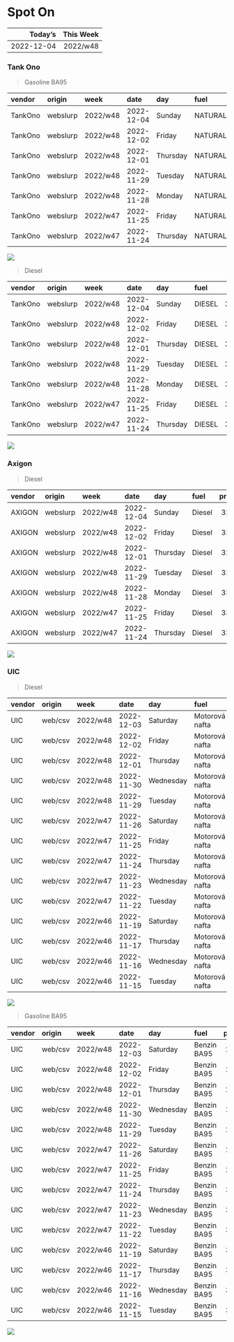 Spot On
================

|    Today’s | This Week |
|-----------:|----------:|
| 2022-12-04 |  2022/w48 |

### Tank Ono

> Gasoline BA95

| vendor  | origin   | week     | date       | day      | fuel      | price | PriceVAT |
|:--------|:---------|:---------|:-----------|:---------|:----------|------:|---------:|
| TankOno | webslurp | 2022/w48 | 2022-12-04 | Sunday   | NATURAL95 | 29.67 |     35.9 |
| TankOno | webslurp | 2022/w48 | 2022-12-02 | Friday   | NATURAL95 | 29.67 |     35.9 |
| TankOno | webslurp | 2022/w48 | 2022-12-01 | Thursday | NATURAL95 | 29.67 |     35.9 |
| TankOno | webslurp | 2022/w48 | 2022-11-29 | Tuesday  | NATURAL95 | 31.32 |     37.9 |
| TankOno | webslurp | 2022/w48 | 2022-11-28 | Monday   | NATURAL95 | 31.32 |     37.9 |
| TankOno | webslurp | 2022/w47 | 2022-11-25 | Friday   | NATURAL95 | 31.32 |     37.9 |
| TankOno | webslurp | 2022/w47 | 2022-11-24 | Thursday | NATURAL95 | 31.32 |     37.9 |

<img src="SpotOn_files/figure-gfm/tono-ba95-1.png" style="display: block; margin: auto auto auto 0;" />

> Diesel

| vendor  | origin   | week     | date       | day      | fuel   | price | PriceVAT |
|:--------|:---------|:---------|:-----------|:---------|:-------|------:|---------:|
| TankOno | webslurp | 2022/w48 | 2022-12-04 | Sunday   | DIESEL | 31.32 |     37.9 |
| TankOno | webslurp | 2022/w48 | 2022-12-02 | Friday   | DIESEL | 31.32 |     37.9 |
| TankOno | webslurp | 2022/w48 | 2022-12-01 | Thursday | DIESEL | 31.32 |     37.9 |
| TankOno | webslurp | 2022/w48 | 2022-11-29 | Tuesday  | DIESEL | 32.15 |     38.9 |
| TankOno | webslurp | 2022/w48 | 2022-11-28 | Monday   | DIESEL | 32.15 |     38.9 |
| TankOno | webslurp | 2022/w47 | 2022-11-25 | Friday   | DIESEL | 32.15 |     38.9 |
| TankOno | webslurp | 2022/w47 | 2022-11-24 | Thursday | DIESEL | 32.15 |     38.9 |

<img src="SpotOn_files/figure-gfm/tono-diesel-1.png" style="display: block; margin: auto auto auto 0;" />

### Axigon

> Diesel

| vendor | origin   | week     | date       | day      | fuel   | price | PriceVAT |
|:-------|:---------|:---------|:-----------|:---------|:-------|------:|---------:|
| AXIGON | webslurp | 2022/w48 | 2022-12-04 | Sunday   | Diesel |  32.6 |     39.5 |
| AXIGON | webslurp | 2022/w48 | 2022-12-02 | Friday   | Diesel |  32.6 |     39.5 |
| AXIGON | webslurp | 2022/w48 | 2022-12-01 | Thursday | Diesel |  32.6 |     39.5 |
| AXIGON | webslurp | 2022/w48 | 2022-11-29 | Tuesday  | Diesel |  32.6 |     39.5 |
| AXIGON | webslurp | 2022/w48 | 2022-11-28 | Monday   | Diesel |  33.0 |     40.0 |
| AXIGON | webslurp | 2022/w47 | 2022-11-25 | Friday   | Diesel |  33.0 |     40.0 |
| AXIGON | webslurp | 2022/w47 | 2022-11-24 | Thursday | Diesel |  33.0 |     40.0 |

<img src="SpotOn_files/figure-gfm/axigon-diesel-1.png" style="display: block; margin: auto auto auto 0;" />

### UIC

> Diesel

| vendor | origin  | week     | date       | day       | fuel           | price | priceVAT |
|:-------|:--------|:---------|:-----------|:----------|:---------------|------:|---------:|
| UIC    | web/csv | 2022/w48 | 2022-12-03 | Saturday  | Motorová nafta |  30.3 |     36.7 |
| UIC    | web/csv | 2022/w48 | 2022-12-02 | Friday    | Motorová nafta |  30.6 |     37.0 |
| UIC    | web/csv | 2022/w48 | 2022-12-01 | Thursday  | Motorová nafta |  30.7 |     37.1 |
| UIC    | web/csv | 2022/w48 | 2022-11-30 | Wednesday | Motorová nafta |  30.4 |     36.8 |
| UIC    | web/csv | 2022/w48 | 2022-11-29 | Tuesday   | Motorová nafta |  30.5 |     36.9 |
| UIC    | web/csv | 2022/w47 | 2022-11-26 | Saturday  | Motorová nafta |  30.8 |     37.3 |
| UIC    | web/csv | 2022/w47 | 2022-11-25 | Friday    | Motorová nafta |  31.0 |     37.5 |
| UIC    | web/csv | 2022/w47 | 2022-11-24 | Thursday  | Motorová nafta |  31.2 |     37.8 |
| UIC    | web/csv | 2022/w47 | 2022-11-23 | Wednesday | Motorová nafta |  31.4 |     38.0 |
| UIC    | web/csv | 2022/w47 | 2022-11-22 | Tuesday   | Motorová nafta |  31.4 |     38.0 |
| UIC    | web/csv | 2022/w46 | 2022-11-19 | Saturday  | Motorová nafta |  31.4 |     38.0 |
| UIC    | web/csv | 2022/w46 | 2022-11-17 | Thursday  | Motorová nafta |  31.9 |     38.6 |
| UIC    | web/csv | 2022/w46 | 2022-11-16 | Wednesday | Motorová nafta |  32.2 |     39.0 |
| UIC    | web/csv | 2022/w46 | 2022-11-15 | Tuesday   | Motorová nafta |  32.6 |     39.4 |

<img src="SpotOn_files/figure-gfm/uic-diesel-1.png" style="display: block; margin: auto auto auto 0;" />

> Gasoline BA95

| vendor | origin  | week     | date       | day       | fuel        | price | priceVAT |
|:-------|:--------|:---------|:-----------|:----------|:------------|------:|---------:|
| UIC    | web/csv | 2022/w48 | 2022-12-03 | Saturday  | Benzin BA95 |  29.1 |     35.2 |
| UIC    | web/csv | 2022/w48 | 2022-12-02 | Friday    | Benzin BA95 |  29.2 |     35.3 |
| UIC    | web/csv | 2022/w48 | 2022-12-01 | Thursday  | Benzin BA95 |  29.4 |     35.6 |
| UIC    | web/csv | 2022/w48 | 2022-11-30 | Wednesday | Benzin BA95 |  29.0 |     35.1 |
| UIC    | web/csv | 2022/w48 | 2022-11-29 | Tuesday   | Benzin BA95 |  29.2 |     35.3 |
| UIC    | web/csv | 2022/w47 | 2022-11-26 | Saturday  | Benzin BA95 |  29.5 |     35.7 |
| UIC    | web/csv | 2022/w47 | 2022-11-25 | Friday    | Benzin BA95 |  29.8 |     36.1 |
| UIC    | web/csv | 2022/w47 | 2022-11-24 | Thursday  | Benzin BA95 |  30.0 |     36.3 |
| UIC    | web/csv | 2022/w47 | 2022-11-23 | Wednesday | Benzin BA95 |  30.2 |     36.5 |
| UIC    | web/csv | 2022/w47 | 2022-11-22 | Tuesday   | Benzin BA95 |  30.4 |     36.8 |
| UIC    | web/csv | 2022/w46 | 2022-11-19 | Saturday  | Benzin BA95 |  30.3 |     36.7 |
| UIC    | web/csv | 2022/w46 | 2022-11-17 | Thursday  | Benzin BA95 |  30.8 |     37.3 |
| UIC    | web/csv | 2022/w46 | 2022-11-16 | Wednesday | Benzin BA95 |  31.2 |     37.8 |
| UIC    | web/csv | 2022/w46 | 2022-11-15 | Tuesday   | Benzin BA95 |  31.7 |     38.4 |

<img src="SpotOn_files/figure-gfm/uic-ba95-1.png" style="display: block; margin: auto auto auto 0;" />
